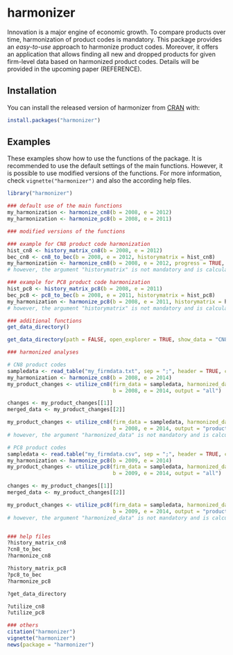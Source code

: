 
<!-- README.md is generated from README.Rmd. Please edit that file -->

# harmonizer

<!-- badges: start -->
<!-- badges: end -->

Innovation is a major engine of economic growth. To compare products
over time, harmonization of product codes is mandatory. This package
provides an *easy-to-use* approach to harmonize product codes. Moreover,
it offers an application that allows finding all new and dropped
products for given firm-level data based on harmonized product codes.
Details will be provided in the upcoming paper (REFERENCE).

## Installation

You can install the released version of harmonizer from
[CRAN](https://CRAN.R-project.org) with:

``` r
install.packages("harmonizer")
```

## Examples

These examples show how to use the functions of the package. It is
recommended to use the default settings of the main functions. However,
it is possible to use modified versions of the functions. For more
information, check `vignette("harmonizer")` and also the according help
files.

``` r
library("harmonizer")

### default use of the main functions
my_harmonization <- harmonize_cn8(b = 2008, e = 2012)
my_harmonization <- harmonize_pc8(b = 2008, e = 2011)

### modified versions of the functions

### example for CN8 product code harmonization
hist_cn8 <- history_matrix_cn8(b = 2008, e = 2012)
bec_cn8 <- cn8_to_bec(b = 2008, e = 2012, historymatrix = hist_cn8)
my_harmonization <- harmonize_cn8(b = 2008, e = 2012, progress = TRUE, historymatrix = hist_cn8)
# however, the argument "historymatrix" is not mandatory and is calculated by default

### example for PC8 product code harmonization
hist_pc8 <- history_matrix_pc8(b = 2008, e = 2011)
bec_pc8 <- pc8_to_bec(b = 2008, e = 2011, historymatrix = hist_pc8)
my_harmonization <- harmonize_pc8(b = 2008, e = 2011, historymatrix = hist_pc8)
# however, the argument "historymatrix" is not mandatory and is calculated by default

### additional functions
get_data_directory()

get_data_directory(path = FALSE, open_explorer = TRUE, show_data = "CN8")

### harmonized analyses

# CN8 product codes
sampledata <- read_table("my_firmdata.txt", sep = ";", header = TRUE, colClasses = "character")
my_harmonization <- harmonize_cn8(b = 2008, e = 2014)
my_product_changes <- utilize_cn8(firm_data = sampledata, harmonized_data = my_harmonization, 
                                  b = 2008, e = 2014, output = "all")

changes <- my_product_changes[[1]]
merged_data <- my_product_changes[[2]]

my_product_changes <- utilize_cn8(firm_data = sampledata, harmonized_data = my_harmonization, 
                                  b = 2008, e = 2014, output = "product.changes", value = TRUE)
# however, the argument "harmonized_data" is not mandatory and is calculated by default

# PC8 product codes
sampledata <- read.table("my_firmdata.csv", sep = ";", header = TRUE, colClasses = "character")
my_harmonization <- harmonize_pc8(b = 2009, e = 2014)
my_product_changes <- utilize_pc8(firm_data = sampledata, harmonized_data = my_harmonization,
                                  b = 2009, e = 2014, output = "all")

changes <- my_product_changes[[1]]
merged_data <- my_product_changes[[2]]

my_product_changes <- utilize_pc8(firm_data = sampledata, harmonized_data = my_harmonization,
                                  b = 2009, e = 2014, output = "product.changes", value = TRUE)
# however, the argument "harmonized_data" is not mandatory and is calculated by default


### help files
?history_matrix_cn8
?cn8_to_bec
?harmonize_cn8

?history_matrix_pc8
?pc8_to_bec
?harmonize_pc8

?get_data_directory

?utilize_cn8
?utilize_pc8

### others
citation("harmonizer")
vignette("harmonizer")
news(package = "harmonizer")
```

